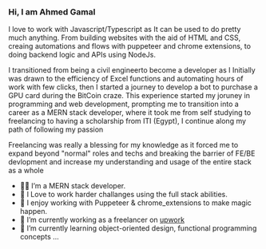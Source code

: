 ### Hi, I am Ahmed Gamal

I love to work with Javascript/Typescript as It can be used to do pretty much anything.
From building websites with the aid of HTML and CSS, creaing automations and flows with puppeteer and chrome extensions, to doing backend logic and APIs using NodeJs.

I transitioned from being a civil engineerto become a developer as I Initially  was drawn to the efficiency of Excel functions and automating hours of work with few clicks, then I started a journey to develop a bot to purchase a GPU card during the BitCoin craze. This experience started my joruney in programming and web development, prompting me to transition into a career as a MERN stack developer, where it took me from self studying to freelancing to having a scholarship from ITI (Egypt), I continue along my path of following my passion

Freelancing was really a blessing for my knowledge as it forced me to expand beyond "normal" roles and techs and breaking the barrier of FE/BE devlopment and increase my understanding and usage of the entire stack as a whole

- 👨‍💻 I’m a MERN stack developer.
- 🧠 I Love to work harder challanges using the full stack abilities.
- 🧵 I enjoy working with Puppeteer & chrome_extensions to make magic happen.
- 🔭 I’m currently working as a freelancer on [upwork](https://www.upwork.com/freelancers/~0198f475dd5c7e7d56)
- 🌱 I’m currently learning object-oriented design, functional programming concepts ...

